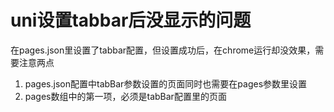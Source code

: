 
# uni设置tabbar后没显示的问题

在pages.json里设置了tabbar配置，但设置成功后，在chrome运行却没效果，需要注意两点

1. pages.json配置中tabBar参数设置的页面同时也需要在pages参数里设置
2. pages数组中的第一项，必须是tabBar配置里的页面